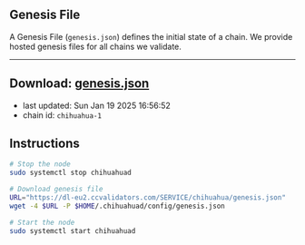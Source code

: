 ## Genesis File
A Genesis File (`genesis.json`) defines the initial state of a chain. We provide hosted genesis files for all chains we validate.

---
**Download: [genesis.json](https://dl-eu2.ccvalidators.com/SERVICE/chihuahua/genesis.json)**
---

- last updated: Sun Jan 19 2025 16:56:52
- chain id: `chihuahua-1`

## Instructions
```sh
# Stop the node
sudo systemctl stop chihuahuad

# Download genesis file
URL="https://dl-eu2.ccvalidators.com/SERVICE/chihuahua/genesis.json"
wget -4 $URL -P $HOME/.chihuahuad/config/genesis.json

# Start the node
sudo systemctl start chihuahuad
```
